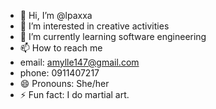 - 👋 Hi, I’m @lpaxxa
- 👀 I’m interested in creative activities
- 🌱 I’m currently learning software engineering
- 📫 How to reach me
- email: amylle147@gmail.com
- phone: 0911407217
- 😄 Pronouns: She/her
- ⚡ Fun fact: I do martial art.

<!---
lpaxxa/lpaxxa is a ✨ special ✨ repository because its `README.md` (this file) appears on your GitHub profile.
You can click the Preview link to take a look at your changes.
--->
